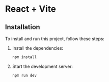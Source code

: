 # React + Vite

## Installation

To install and run this project, follow these steps:

1.  Install the dependencies:

    ```bash
    npm install
    ```

2.  Start the development server:

    ```bash
    npm run dev
    ```
